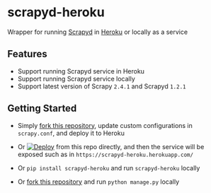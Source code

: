 # scrapyd-heroku

Wrapper for running [Scrapyd](https://github.com/scrapy/scrapyd) in [Heroku](https://heroku.com/) or locally as a service

## Features

- Support running Scrapyd service in Heroku
- Support running Scrapyd service locally
- Support latest version of Scrapy ```2.4.1``` and Scrapyd ```1.2.1```
    
## Getting Started

- Simply [fork this repository](https://github.com/jxltom/scrapyd-heroku/fork), update custom configurations in ```scrapy.conf```, and deploy it to Heroku

- Or [![Deploy](https://www.herokucdn.com/deploy/button.svg)](https://heroku.com/deploy?template=https://github.com/jxltom/scrapyd-heroku) from this repo directly, and then the service will be exposed such as in ```https://scrapyd-heroku.herokuapp.com/```

- Or ```pip install scrapyd-heroku``` and run ```scrapyd-heroku``` locally

- Or [fork this repository](https://github.com/jxltom/scrapyd-heroku/fork) and run ```python manage.py``` locally
